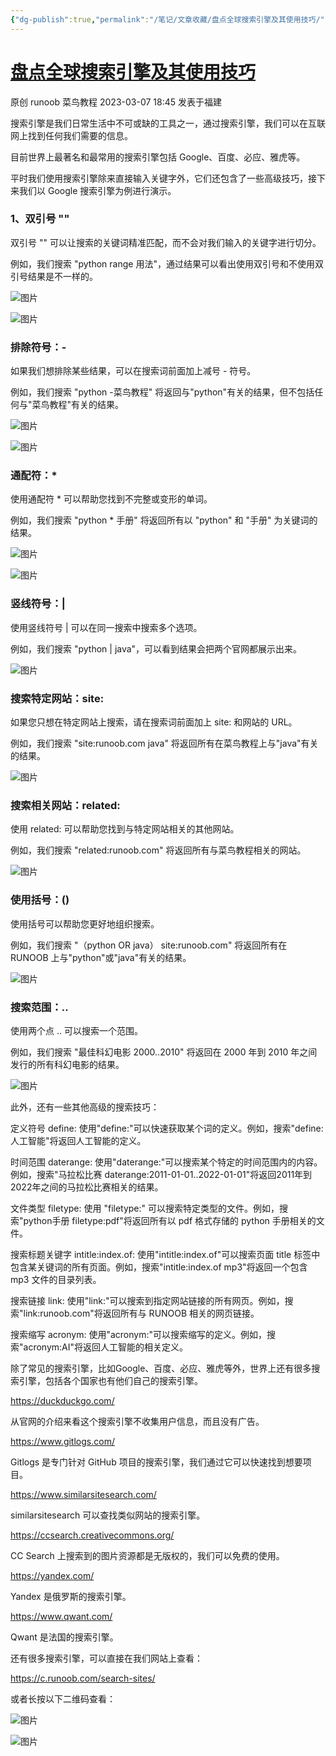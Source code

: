 ```yaml
---
{"dg-publish":true,"permalink":"/笔记/文章收藏/盘点全球搜索引擎及其使用技巧/","tags":["搜索 搜索引擎 技巧 资源"],"noteIcon":"","created":"","updated":""}
---
```



# [盘点全球搜索引擎及其使用技巧](https://mp.weixin.qq.com/s/psyZAB4XWyAU8MBtp4_g4A)

原创 runoob 菜鸟教程 2023-03-07 18:45 发表于福建

搜索引擎是我们日常生活中不可或缺的工具之一，通过搜索引擎，我们可以在互联网上找到任何我们需要的信息。

目前世界上最著名和最常用的搜索引擎包括 Google、百度、必应、雅虎等。

平时我们使用搜索引擎除来直接输入关键字外，它们还包含了一些高级技巧，接下来我们以 Google 搜索引擎为例进行演示。

### 1、双引号 ""

双引号 "" 可以让搜索的关键词精准匹配，而不会对我们输入的关键字进行切分。

例如，我们搜索 "python range 用法"，通过结果可以看出使用双引号和不使用双引号结果是不一样的。

![图片](https://mmbiz.qpic.cn/mmbiz_png/vqlbVFl5Jn3DokK5pFZcOKpcaib9VI0no4CvibfVrkpyicl39SfqRVDDPJSa0nlkThZo2yLRFNaLalPytiboJewJDQ/640?wx_fmt=png&tp=wxpic&wxfrom=5&wx_lazy=1&wx_co=1)

![图片](https://mmbiz.qpic.cn/mmbiz_png/vqlbVFl5Jn3DokK5pFZcOKpcaib9VI0noUqcns9WEGvuia75dKhfib2fofQI3ZLXIGkoIkroGsYj2Xa0nTvuhSU7A/640?wx_fmt=png&tp=wxpic&wxfrom=5&wx_lazy=1&wx_co=1)

### 排除符号：-

如果我们想排除某些结果，可以在搜索词前面加上减号 - 符号。

例如，我们搜索 "python -菜鸟教程" 将返回与"python"有关的结果，但不包括任何与"菜鸟教程"有关的结果。

![图片](https://mmbiz.qpic.cn/mmbiz_png/vqlbVFl5Jn3DokK5pFZcOKpcaib9VI0noZNOLCXWNPrVIicicyibCcpRmsQ0nqrs59qZceXdtCzu2mOpia9IXmUkTWA/640?wx_fmt=png&tp=wxpic&wxfrom=5&wx_lazy=1&wx_co=1)

![图片](https://mmbiz.qpic.cn/mmbiz_png/vqlbVFl5Jn3DokK5pFZcOKpcaib9VI0noZTyaM7HYsiasIS8xRFwJZgV8eQ3G0a7hRuqp2Q02a39y05TUjnPme7Q/640?wx_fmt=png&tp=wxpic&wxfrom=5&wx_lazy=1&wx_co=1)

### 通配符：*

使用通配符 * 可以帮助您找到不完整或变形的单词。

例如，我们搜索 "python * 手册" 将返回所有以 "python" 和 "手册" 为关键词的结果。

![图片](https://mmbiz.qpic.cn/mmbiz_png/vqlbVFl5Jn3DokK5pFZcOKpcaib9VI0noCQbm5Z1Czk7ciaTaBLf2ic2iajEwpv8rWgWQxxdQZicOO6iaOvTq0MYj2sA/640?wx_fmt=png&tp=wxpic&wxfrom=5&wx_lazy=1&wx_co=1)

![图片](https://mmbiz.qpic.cn/mmbiz_png/vqlbVFl5Jn3DokK5pFZcOKpcaib9VI0nofVibAIDclsTicTQZbVmz0z2DzmsDDLGHpuR98b3JRCgOvNMHToegu7Kg/640?wx_fmt=png&tp=wxpic&wxfrom=5&wx_lazy=1&wx_co=1)

### 竖线符号：|

使用竖线符号 | 可以在同一搜索中搜索多个选项。

例如，我们搜索 "python | java"，可以看到结果会把两个官网都展示出来。

![图片](https://mmbiz.qpic.cn/mmbiz_png/vqlbVFl5Jn3DokK5pFZcOKpcaib9VI0noEtH24VcOpcRYcYQUwnA4zTzrPrcnjF6ic1JmL4Uje7MRCdgT0O4ia1ibg/640?wx_fmt=png&tp=wxpic&wxfrom=5&wx_lazy=1&wx_co=1)

### 搜索特定网站：site:

如果您只想在特定网站上搜索，请在搜索词前面加上 site: 和网站的 URL。

例如，我们搜索 "site:runoob.com java" 将返回所有在菜鸟教程上与"java"有关的结果。

![图片](https://mmbiz.qpic.cn/mmbiz_png/vqlbVFl5Jn3DokK5pFZcOKpcaib9VI0no47Nsx9Mfz4CjemBicYDEzj8L9rIgD5zeBzwldpsMicDxyACUm8sMNdmQ/640?wx_fmt=png&tp=wxpic&wxfrom=5&wx_lazy=1&wx_co=1)

### 搜索相关网站：related:

使用 related: 可以帮助您找到与特定网站相关的其他网站。

例如，我们搜索 "related:runoob.com" 将返回所有与菜鸟教程相关的网站。

![图片](https://mmbiz.qpic.cn/mmbiz_png/vqlbVFl5Jn3DokK5pFZcOKpcaib9VI0noQ3RcT6ibXdhlX7hJ5ksqZRnVZn7rWMZ41zDRd8NdE8ZsEyaDgPAUqfw/640?wx_fmt=png&tp=wxpic&wxfrom=5&wx_lazy=1&wx_co=1)

### 使用括号：()

使用括号可以帮助您更好地组织搜索。

例如，我们搜索 "（python OR java） site:runoob.com" 将返回所有在 RUNOOB 上与"python"或"java"有关的结果。

![图片](https://mmbiz.qpic.cn/mmbiz_png/vqlbVFl5Jn3DokK5pFZcOKpcaib9VI0noq6a5BUwJicjl6PrEicKYNomNdKhtVFicyt98XSeRMEa9fpICLS8zKxFHA/640?wx_fmt=png&tp=wxpic&wxfrom=5&wx_lazy=1&wx_co=1)

### 搜索范围：..

使用两个点 .. 可以搜索一个范围。

例如，我们搜索 "最佳科幻电影 2000..2010" 将返回在 2000 年到 2010 年之间发行的所有科幻电影的结果。

![图片](https://mmbiz.qpic.cn/mmbiz_png/vqlbVFl5Jn3DokK5pFZcOKpcaib9VI0nokpwtXvDLrwR4uPEic3tW7uGEpSzPMib8nD5K3Syrzrial1g7XeYEE8aog/640?wx_fmt=png&tp=wxpic&wxfrom=5&wx_lazy=1&wx_co=1)

此外，还有一些其他高级的搜索技巧：

定义符号 define: 使用"define:"可以快速获取某个词的定义。例如，搜索"define:人工智能"将返回人工智能的定义。

时间范围 daterange: 使用"daterange:"可以搜索某个特定的时间范围内的内容。例如，搜索"马拉松比赛 daterange:2011-01-01..2022-01-01"将返回2011年到2022年之间的马拉松比赛相关的结果。

文件类型 filetype: 使用 "filetype:" 可以搜索特定类型的文件。例如，搜索"python手册 filetype:pdf"将返回所有以 pdf 格式存储的 python 手册相关的文件。

搜索标题关键字 intitle:index.of: 使用"intitle:index.of"可以搜索页面 title 标签中包含某关键词的所有页面。例如，搜索"intitle:index.of mp3"将返回一个包含 mp3 文件的目录列表。

搜索链接 link: 使用"link:"可以搜索到指定网站链接的所有网页。例如，搜索"link:runoob.com"将返回所有与 RUNOOB 相关的网页链接。

搜索缩写 acronym: 使用"acronym:"可以搜索缩写的定义。例如，搜索"acronym:AI"将返回人工智能的相关定义。

除了常见的搜索引擎，比如Google、百度、必应、雅虎等外，世界上还有很多搜索引擎，包括各个国家也有他们自己的搜索引擎。

https://duckduckgo.com/

从官网的介绍来看这个搜索引擎不收集用户信息，而且没有广告。

https://www.gitlogs.com/  

Gitlogs 是专门针对 GitHub 项目的搜索引擎，我们通过它可以快速找到想要项目。  

https://www.similarsitesearch.com/

similarsitesearch 可以查找类似网站的搜索引擎。

https://ccsearch.creativecommons.org/

CC Search 上搜索到的图片资源都是无版权的，我们可以免费的使用。

https://yandex.com/

Yandex 是俄罗斯的搜索引擎。

https://www.qwant.com/

Qwant 是法国的搜索引擎。

还有很多搜索引擎，可以直接在我们网站上查看：  

https://c.runoob.com/search-sites/

或者长按以下二维码查看：

![图片](https://mmbiz.qpic.cn/mmbiz_png/vqlbVFl5Jn3DokK5pFZcOKpcaib9VI0noR4AKppongF1xaJwr1gXO6NeVRPAOibBuZmCyvq9LATk1wed1Ng26b1A/640?wx_fmt=png&tp=wxpic&wxfrom=5&wx_lazy=1&wx_co=1)

![图片](https://mmbiz.qpic.cn/mmbiz_png/vqlbVFl5Jn3DokK5pFZcOKpcaib9VI0noQYpzHpzEKSWbpibRfvcCq1AYOzl8YVqwicEddAgeqtqfvibf6Or66R21A/640?wx_fmt=png&tp=wxpic&wxfrom=5&wx_lazy=1&wx_co=1)